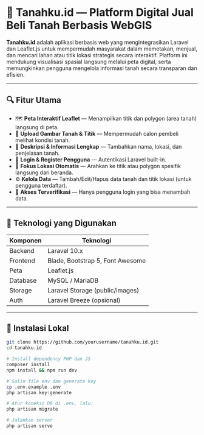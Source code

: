 # 🌱 Tanahku.id — Platform Digital Jual Beli Tanah Berbasis WebGIS

**Tanahku.id** adalah aplikasi berbasis web yang mengintegrasikan Laravel dan Leaflet.js untuk mempermudah masyarakat dalam memetakan, menjual, dan mencari lahan atau titik lokasi strategis secara interaktif. Platform ini mendukung visualisasi spasial langsung melalui peta digital, serta memungkinkan pengguna mengelola informasi tanah secara transparan dan efisien.

---

## 🔍 Fitur Utama

- 🗺️ **Peta Interaktif Leaflet** — Menampilkan titik dan polygon (area tanah) langsung di peta.
- 📸 **Upload Gambar Tanah & Titik** — Mempermudah calon pembeli melihat kondisi tanah.
- 📝 **Deskripsi & Informasi Lengkap** — Tambahkan nama, lokasi, dan penjelasan tanah.
- 👥 **Login & Register Pengguna** — Autentikasi Laravel built-in.
- 🧭 **Fokus Lokasi Otomatis** — Arahkan ke titik atau polygon spesifik langsung dari beranda.
- ⚙️ **Kelola Data** — Tambah/Edit/Hapus data tanah dan titik lokasi (untuk pengguna terdaftar).
- 🔐 **Akses Terverifikasi** — Hanya pengguna login yang bisa menambah data.

---

## 🧱 Teknologi yang Digunakan

| Komponen     | Teknologi                       |
|--------------|----------------------------------|
| Backend      | Laravel 10.x                    |
| Frontend     | Blade, Bootstrap 5, Font Awesome|
| Peta         | Leaflet.js                      |
| Database     | MySQL / MariaDB                 |
| Storage      | Laravel Storage (public/images) |
| Auth         | Laravel Breeze (opsional)       |

---

## 🚀 Instalasi Lokal

```bash
git clone https://github.com/yourusername/tanahku.id.git
cd tanahku.id

# Install dependency PHP dan JS
composer install
npm install && npm run dev

# Salin file env dan generate key
cp .env.example .env
php artisan key:generate

# Atur koneksi DB di .env, lalu:
php artisan migrate

# Jalankan server
php artisan serve
